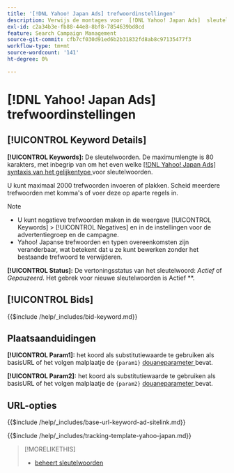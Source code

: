 ```yaml
---
title: '[!DNL Yahoo! Japan Ads] trefwoordinstellingen'
description: Verwijs de montages voor  [!DNL Yahoo! Japan Ads]  sleutelwoorden.
exl-id: c2a34b3e-fb88-44e8-8bf8-7854639bd8cd
feature: Search Campaign Management
source-git-commit: cfb7cf030d91ed6b2b31832fd8ab8c97135477f3
workflow-type: tm+mt
source-wordcount: '141'
ht-degree: 0%

---
```


# [!DNL Yahoo! Japan Ads] trefwoordinstellingen

## [!UICONTROL Keyword Details]

**[!UICONTROL Keywords]:** De sleutelwoorden. De maximumlengte is 80 karakters, met inbegrip van om het even welke [[!DNL Yahoo! Japan Ads]  syntaxis van het gelijkentype ](https://ads-help.yahoo-net.jp/s/article/H000044997) voor sleutelwoorden.

U kunt maximaal 2000 trefwoorden invoeren of plakken. Scheid meerdere trefwoorden met komma&#39;s of voer deze op aparte regels in.

>[!NOTE]
>
>* U kunt negatieve trefwoorden maken in de weergave [!UICONTROL Keywords] > [!UICONTROL Negatives] en in de instellingen voor de advertentiegroep en de campagne.
>* Yahoo! Japanse trefwoorden en typen overeenkomsten zijn veranderbaar, wat betekent dat u ze kunt bewerken zonder het bestaande trefwoord te verwijderen.

**[!UICONTROL Status]:** De vertoningsstatus van het sleutelwoord: *Actief* of *Gepauzeerd*. Het gebrek voor nieuwe sleutelwoorden is Actief **.

## [!UICONTROL Bids]

<!-- **[!UICONTROL Bid]:** -->

{{$include /help/_includes/bid-keyword.md}}

## Plaatsaanduidingen

**[!UICONTROL Param1]:** het koord als substitutiewaarde te gebruiken als basisURL of het volgen malplaatje de `{param1}` [ douaneparameter ](https://ads-help.yahoo-net.jp/s/article/H000044803?language=en_US) bevat.

**[!UICONTROL Param2]:** het koord als substitutiewaarde te gebruiken als basisURL of het volgen malplaatje de `{param2}` [ douaneparameter ](https://ads-help.yahoo-net.jp/s/article/H000044803?language=en_US) bevat.

## URL-opties

<!-- **[!UICONTROL Base URl]:** -->

{{$include /help/_includes/base-url-keyword-ad-sitelink.md}}

<!-- **[!UICONTROL Tracking Template]:** -->

{{$include /help/_includes/tracking-template-yahoo-japan.md}}

>[!MORELIKETHIS]
>
>* [ beheert sleutelwoorden ](/help/search-social-commerce/campaign-management/campaigns/keyword-manage.md)
